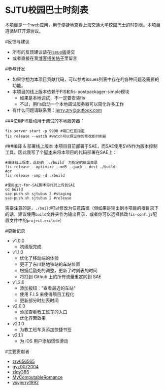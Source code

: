 SJTU校园巴士时刻表
========

本项目是一个web应用，用于便捷地查看上海交通大学校园巴士的时刻表。本项目遵循MIT开源协议。

#反馈与建议
- 所有的反馈建议请在[issue版](https://github.com/zry656565/SJTU-Bus/issues)提交
- 或者直接在我[博客相关帖子](http://jerryzou.com/posts/sjtuBusFeedback/)里留言

#参与开发
- 如果你想为本项目贡献代码，可以参考issues列表中存在的各种问题及需要的功能。
- 本项目的线上版本依赖于FIS和fis-postpackager-simple模块
  - 如果是本地调试，不一定要安装fis
  - 不过，用fis启动一个本地调试服务器可以简化许多工作
- 有什么问题请联系我：jerry.zry@outlook.com

###使用FIS启动用于调试的本地服务器：
```
fis server start -p 9990 #端口任意指定
fis release --watch #watch可以保证你的修改即时刷新
```

###编译 & 部署线上版本
本项目目前部署于SAE，而SAE使用SVN作为版本控制工具。因此我写了个[脚本](https://github.com/zry656565/git-for-SAE)来将本项目的代码部署在SAE上：
```
#编译线上版本，此处的 `./build` 为指定的输出目录
fis release --optimize --md5 --pack --dest ./build
#or
fis release -omp -d ./build

#使用git-for-SAE脚本将代码上传到SAE
cd build
sae-push.sh sjtubus 3 #staging
sae-push.sh sjtubus 2 #release
```
需要注意的是，`./build`可以修改为任意路径（但如果是输出到本项目的根目录下的话，建议使用`build`文件夹作为输出目录，或者你可以选择修改`fis-conf.js`配置文件中的`project.exclude`）

#更新记录
- v1.0.0
  - 初级版完成
- v1.1.0
  - 优化了移动端的体验
  - 更正了东川路地铁站的车站位置
  - 根据后勤处的调整，更新了时刻表的时间
  - 将打到 Github 上的所有流量重定向到 SAE
- v1.2.0
  - 添加按钮："查看最近的车站"
  - 使用 F.I.S 来使得项目工程化
  - 更新部分时刻表时间
- v2.0.0
  - 添加查看教工班车的入口
  - 优化界面效果
- v2.1.0
  - 为教工班车页添加快捷书签
- v2.1.1
  - 为 iOS 用户添加惯性滑动

#主要贡献者

- [zry656565](https://github.com/zry656565)
- [gyz0072004](https://github.com/gyz0072004)
- [zlqy386](https://github.com/zlqy386)
- [MyComputableRomance](https://github.com/MyComputableRomance)
- [ysyjerry1992](https://github.com/ysyjerry1992)

